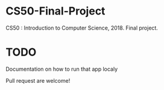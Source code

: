 # CS50-Final-Project
CS50 : Introduction to Computer Science, 2018. Final project.

# TODO
Documentation on how to run that app localy

Pull request are welcome!
